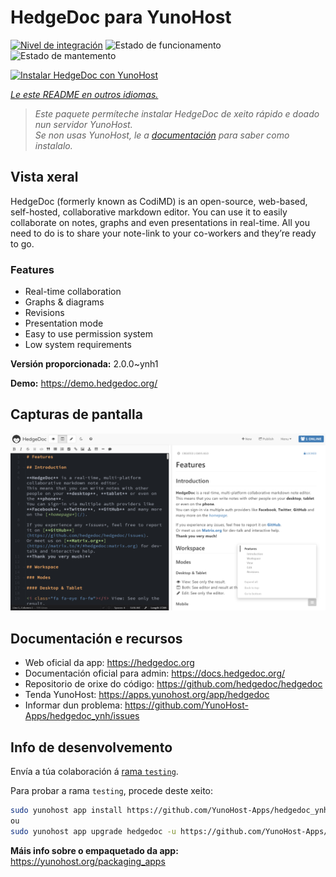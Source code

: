 <!--
NOTA: Este README foi creado automáticamente por <https://github.com/YunoHost/apps/tree/master/tools/readme_generator>
NON debe editarse manualmente.
-->

# HedgeDoc para YunoHost

[![Nivel de integración](https://dash.yunohost.org/integration/hedgedoc.svg)](https://dash.yunohost.org/appci/app/hedgedoc) ![Estado de funcionamento](https://ci-apps.yunohost.org/ci/badges/hedgedoc.status.svg) ![Estado de mantemento](https://ci-apps.yunohost.org/ci/badges/hedgedoc.maintain.svg)

[![Instalar HedgeDoc con YunoHost](https://install-app.yunohost.org/install-with-yunohost.svg)](https://install-app.yunohost.org/?app=hedgedoc)

*[Le este README en outros idiomas.](./ALL_README.md)*

> *Este paquete permíteche instalar HedgeDoc de xeito rápido e doado nun servidor YunoHost.*  
> *Se non usas YunoHost, le a [documentación](https://yunohost.org/install) para saber como instalalo.*

## Vista xeral

HedgeDoc (formerly known as CodiMD) is an open-source, web-based, self-hosted, collaborative markdown editor.
You can use it to easily collaborate on notes, graphs and even presentations in real-time. All you need to do is to share your note-link to your co-workers and they’re ready to go.

### Features

- Real-time collaboration
- Graphs & diagrams
- Revisions
- Presentation mode
- Easy to use permission system
- Low system requirements


**Versión proporcionada:** 2.0.0~ynh1

**Demo:** <https://demo.hedgedoc.org/>

## Capturas de pantalla

![Captura de pantalla de HedgeDoc](./doc/screenshots/screenshot.png)

## Documentación e recursos

- Web oficial da app: <https://hedgedoc.org>
- Documentación oficial para admin: <https://docs.hedgedoc.org/>
- Repositorio de orixe do código: <https://github.com/hedgedoc/hedgedoc>
- Tenda YunoHost: <https://apps.yunohost.org/app/hedgedoc>
- Informar dun problema: <https://github.com/YunoHost-Apps/hedgedoc_ynh/issues>

## Info de desenvolvemento

Envía a túa colaboración á [rama `testing`](https://github.com/YunoHost-Apps/hedgedoc_ynh/tree/testing).

Para probar a rama `testing`, procede deste xeito:

```bash
sudo yunohost app install https://github.com/YunoHost-Apps/hedgedoc_ynh/tree/testing --debug
ou
sudo yunohost app upgrade hedgedoc -u https://github.com/YunoHost-Apps/hedgedoc_ynh/tree/testing --debug
```

**Máis info sobre o empaquetado da app:** <https://yunohost.org/packaging_apps>
